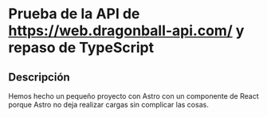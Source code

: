 # Prueba de la API de https://web.dragonball-api.com/ y repaso de TypeScript

## Descripción

Hemos hecho un pequeño proyecto con Astro con un componente de React porque Astro no deja realizar cargas sin complicar las cosas.
